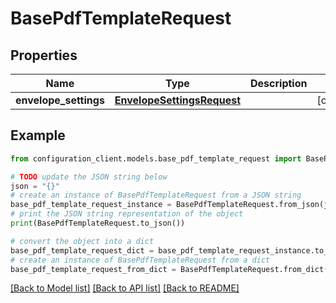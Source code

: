 # BasePdfTemplateRequest


## Properties

Name | Type | Description | Notes
------------ | ------------- | ------------- | -------------
**envelope_settings** | [**EnvelopeSettingsRequest**](EnvelopeSettingsRequest.md) |  | [optional] 

## Example

```python
from configuration_client.models.base_pdf_template_request import BasePdfTemplateRequest

# TODO update the JSON string below
json = "{}"
# create an instance of BasePdfTemplateRequest from a JSON string
base_pdf_template_request_instance = BasePdfTemplateRequest.from_json(json)
# print the JSON string representation of the object
print(BasePdfTemplateRequest.to_json())

# convert the object into a dict
base_pdf_template_request_dict = base_pdf_template_request_instance.to_dict()
# create an instance of BasePdfTemplateRequest from a dict
base_pdf_template_request_from_dict = BasePdfTemplateRequest.from_dict(base_pdf_template_request_dict)
```
[[Back to Model list]](../README.md#documentation-for-models) [[Back to API list]](../README.md#documentation-for-api-endpoints) [[Back to README]](../README.md)


